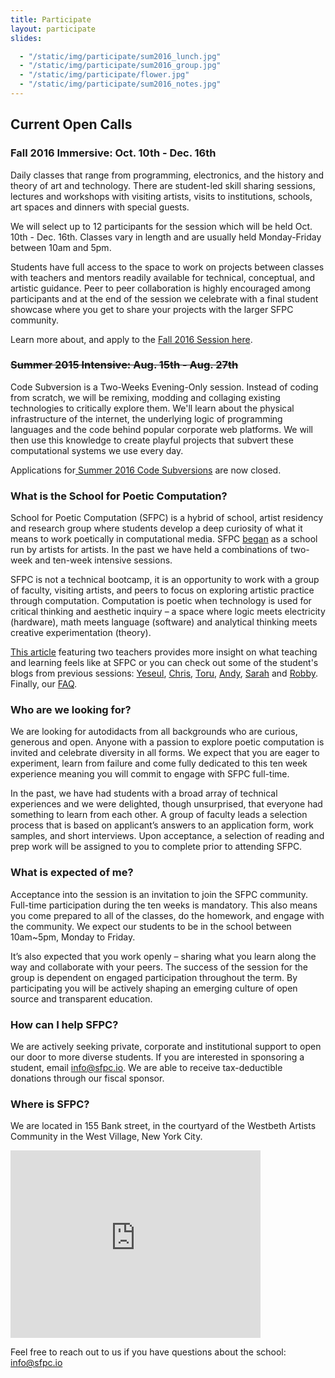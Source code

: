 ```yaml
---
title: Participate
layout: participate
slides:

  - "/static/img/participate/sum2016_lunch.jpg"
  - "/static/img/participate/sum2016_group.jpg"
  - "/static/img/participate/flower.jpg"
  - "/static/img/participate/sum2016_notes.jpg"
---
```


## Current Open Calls

### Fall 2016 Immersive: Oct. 10th - Dec. 16th
Daily classes that range from programming, electronics, and the history and theory of art and technology. There are student-led skill sharing sessions, lectures and workshops with visiting artists, visits to institutions, schools, art spaces and dinners with special guests.

We will select up to 12 participants for the session which will be held Oct. 10th - Dec. 16th. Classes vary in length and are usually held Monday-Friday between 10am and 5pm. 

Students have full access to the space to work on projects between classes with teachers and mentors readily available for technical, conceptual, and artistic guidance. Peer to peer collaboration is highly encouraged among participants and at the end of the session we celebrate with a final student showcase where you get to share your projects with the larger SFPC community.

<div class="alert alert-success" role="alert">Learn more about, and apply to the <a href="/fall2016/">Fall 2016 Session here</a>.
</div>

### ~~Summer 2015 Intensive: Aug. 15th - Aug. 27th~~
Code Subversion is a Two-Weeks Evening-Only session. Instead of coding from scratch, we will be remixing, modding and collaging existing technologies to critically explore them. We'll learn about the physical infrastructure of the internet, the underlying logic of programming languages and the code behind popular corporate web platforms. We will then use this knowledge to create playful projects that subvert these computational systems we use every day.

<div class="alert alert-success" role="alert">Applications for<a href="/summer16short/"> Summer 2016 Code Subversions</a> are now closed.
</div>

### What is the School for Poetic Computation?  

School for Poetic Computation (SFPC) is a hybrid of school, artist residency and research group where students develop a deep curiosity of what it means to work poetically in computational media. SFPC [began]((http://bits.blogs.nytimes.com/2013/08/12/code-to-joy-the-school-for-poetic-computation-opens/?_r=0)) as a school run by artists for artists. In the past we have held a combinations of two-week and ten-week intensive sessions.

SFPC is not a technical bootcamp, it is an opportunity to work with a group of faculty, visiting artists, and peers to focus on exploring artistic practice through computation. Computation is poetic when technology is used for critical thinking and aesthetic inquiry – a space where logic meets electricity (hardware), math meets language (software) and analytical thinking meets creative experimentation (theory). 

[This article](http://www.creativeapplications.net/education/teaching-and-learning-at-sfpc-conversation-with-allison-parrish-and-surya-mattu/) featuring two teachers provides more insight on what teaching and learning feels like at SFPC or you can check out some of the student's blogs from previous sessions: [Yeseul](http://ysfpc.tumblr.com), [Chris](http://sfpchris.tumblr.com/), [Toru](http://sfpctoruurakawa.tumblr.com/), [Andy](http://sfpc-amd.tumblr.com/), [Sarah](http://sarahgp.com/writings/sfpc/other-two-questions.html) and [Robby](http://robbykraft.com/sfpc/).  Finally, our [FAQ](http://sfpc.io/faq/).
  
### Who are we looking for?

We are looking for autodidacts from all backgrounds who are curious, generous and open. Anyone with a passion to explore poetic computation is invited and celebrate diversity in all forms. We expect that you are eager to experiment, learn from failure and come fully dedicated to this ten week experience meaning you will commit to engage with SFPC full-time. 

In the past, we have had students with a broad array of technical experiences and we were delighted, though unsurprised, that everyone had something to learn from each other. A group of faculty leads a selection process that is based on applicant’s answers to an application form, work samples, and short interviews. Upon acceptance, a selection of reading and prep work will be assigned to you to complete prior to attending SFPC.

### What is expected of me?

Acceptance into the session is an invitation to join the SFPC community. Full-time participation during the ten weeks is mandatory. This also means you come prepared to all of the classes, do the homework, and engage with the community. We expect our students to be in the school between 10am~5pm, Monday to Friday.

It’s also expected that you work openly – sharing what you learn along the way and collaborate with your peers. The success of the session for the group is dependent on engaged participation throughout the term. By participating you will be actively shaping an emerging culture of open source and transparent education. 

### How can I help SFPC?

We are actively seeking private, corporate and institutional support to open our door to more diverse students. If you are interested in sponsoring a student, email <info@sfpc.io>. We are able to receive tax-deductible donations through our fiscal sponsor. 

### Where is SFPC?
We are located in 155 Bank street, in the courtyard of the Westbeth Artists Community in the West Village, New York City.

<iframe src="https://www.google.com/maps/embed?pb=!1m26!1m12!1m3!1d3023.157285117621!2d-74.0114827845943!3d40.73656447932915!2m3!1f0!2f0!3f0!3m2!1i1024!2i768!4f13.1!4m11!3e6!4m3!3m2!1d40.736779899999995!2d-74.00924049999999!4m5!1s0x89c259eb003122d1%3A0xede8af6a55291528!2s155+Bank+St%2C+New+York%2C+NY+10014!3m2!1d40.7365645!2d-74.00929409999999!5e0!3m2!1sen!2sus!4v1466975848424" width="400" height="300" frameborder="0" style="border:0" allowfullscreen></iframe>


Feel free to reach out to us if you have questions about the school: [info@sfpc.io](mailto:info@sfpc.io)
